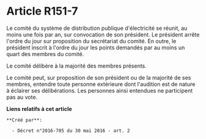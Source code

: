 # Article R151-7

Le comité du système de distribution publique d'électricité se réunit, au moins une fois par an, sur convocation de son
président. Le président arrête l'ordre du jour sur proposition du secrétariat du comité. En outre, le président inscrit à
l'ordre du jour les points demandés par au moins un quart des membres du comité. 

Le comité délibère à la majorité des membres présents. 

Le comité peut, sur proposition de son président ou de la majorité de ses membres, entendre toute personne extérieure dont
l'audition est de nature à éclairer ses délibérations. Les personnes ainsi entendues ne participent pas au vote.

**Liens relatifs à cet article**

	**Créé par**:

	  - Décret n°2016-705 du 30 mai 2016 - art. 2
